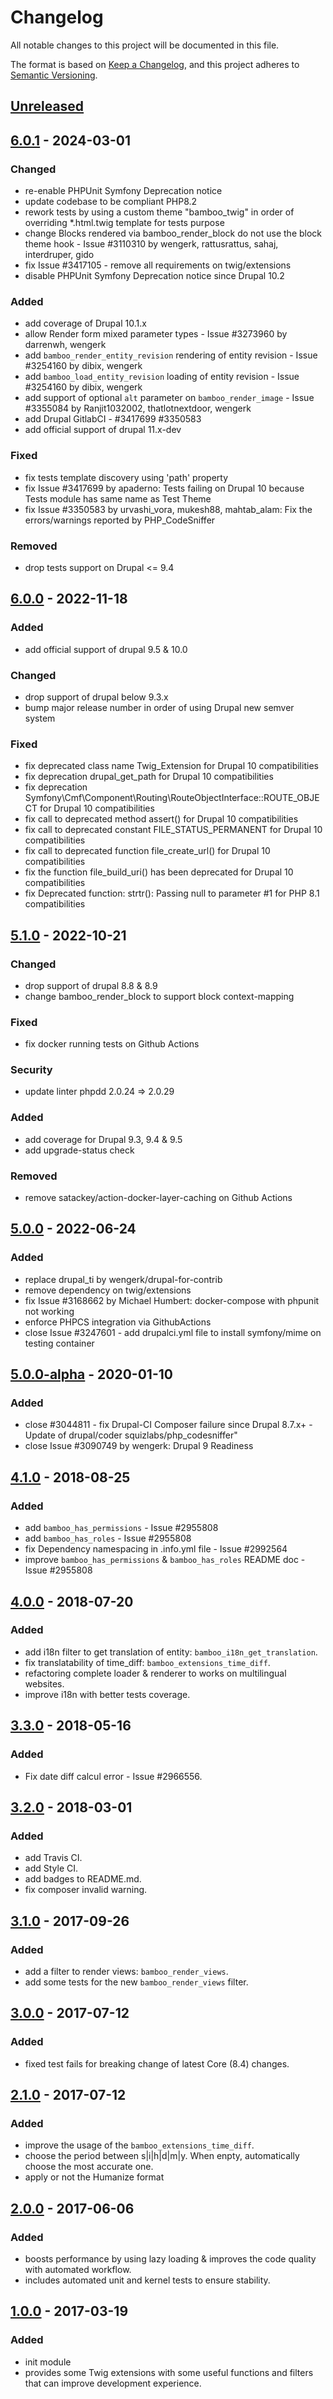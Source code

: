 # Changelog
All notable changes to this project will be documented in this file.

The format is based on [Keep a Changelog](https://keepachangelog.com/en/1.0.0/),
and this project adheres to [Semantic Versioning](https://semver.org/spec/v2.0.0.html).

## [Unreleased]

## [6.0.1] - 2024-03-01
### Changed
- re-enable PHPUnit Symfony Deprecation notice
- update codebase to be compliant PHP8.2
- rework tests by using a custom theme "bamboo_twig" in order of overriding \*.html.twig template for tests purpose
- change Blocks rendered via bamboo_render_block do not use the block theme hook - Issue #3110310 by wengerk, rattusrattus, sahaj, interdruper, gido
- fix Issue #3417105 - remove all requirements on twig/extensions
- disable PHPUnit Symfony Deprecation notice since Drupal 10.2

### Added
- add coverage of Drupal 10.1.x
- allow Render form mixed parameter types - Issue #3273960 by darrenwh, wengerk
- add `bamboo_render_entity_revision` rendering of entity revision - Issue #3254160 by dibix, wengerk
- add `bamboo_load_entity_revision` loading of entity revision - Issue #3254160 by dibix, wengerk
- add support of optional `alt` parameter on `bamboo_render_image` - Issue #3355084 by Ranjit1032002, thatlotnextdoor, wengerk
- add Drupal GitlabCI - #3417699 #3350583
- add official support of drupal 11.x-dev

### Fixed
- fix tests template discovery using 'path' property
- fix Issue #3417699 by apaderno: Tests failing on Drupal 10 because Tests module has same name as Test Theme
- fix Issue #3350583 by urvashi_vora, mukesh88, mahtab_alam: Fix the errors/warnings reported by PHP_CodeSniffer

### Removed
- drop tests support on Drupal <= 9.4

## [6.0.0] - 2022-11-18
### Added
- add official support of drupal 9.5 & 10.0

### Changed
- drop support of drupal below 9.3.x
- bump major release number in order of using Drupal new semver system

### Fixed
- fix deprecated class name Twig_Extension for Drupal 10 compatibilities
- fix deprecation drupal_get_path for Drupal 10 compatibilities
- fix deprecation Symfony\Cmf\Component\Routing\RouteObjectInterface::ROUTE_OBJECT for Drupal 10 compatibilities
- fix call to deprecated method assert() for Drupal 10 compatibilities
- fix call to deprecated constant FILE_STATUS_PERMANENT for Drupal 10 compatibilities
- fix call to deprecated function file_create_url() for Drupal 10 compatibilities
- fix the function file_build_uri() has been deprecated for Drupal 10 compatibilities
- fix Deprecated function: strtr(): Passing null to parameter #1 for PHP 8.1 compatibilities

## [5.1.0] - 2022-10-21
### Changed
- drop support of drupal 8.8 & 8.9
- change bamboo_render_block to support block context-mapping

### Fixed
- fix docker running tests on Github Actions

### Security
- update linter phpdd 2.0.24 => 2.0.29

### Added
- add coverage for Drupal 9.3, 9.4 & 9.5
- add upgrade-status check

### Removed
- remove satackey/action-docker-layer-caching on Github Actions

## [5.0.0] - 2022-06-24
### Added
- replace drupal_ti by wengerk/drupal-for-contrib
- remove dependency on twig/extensions
- fix Issue #3168662 by Michael Humbert: docker-compose with phpunit not working
- enforce PHPCS integration via GithubActions
- close Issue #3247601 - add drupalci.yml file to install symfony/mime on testing container

## [5.0.0-alpha] - 2020-01-10
### Added
- close #3044811 - fix Drupal-CI Composer failure since Drupal 8.7.x+ - Update of drupal/coder squizlabs/php_codesniffer"
- close Issue #3090749 by wengerk: Drupal 9 Readiness

## [4.1.0] - 2018-08-25
### Added
- add `bamboo_has_permissions` - Issue #2955808
- add `bamboo_has_roles` - Issue #2955808
- fix Dependency namespacing in .info.yml file - Issue #2992564
- improve `bamboo_has_permissions` & `bamboo_has_roles` README doc - Issue #2955808

## [4.0.0] - 2018-07-20
### Added
- add i18n filter to get translation of entity: `bamboo_i18n_get_translation`.
- fix translatability of time_diff: `bamboo_extensions_time_diff`.
- refactoring complete loader & renderer to works on multilingual websites.
- improve i18n with better tests coverage.

## [3.3.0] - 2018-05-16
### Added
- Fix date diff calcul error - Issue #2966556.

## [3.2.0] - 2018-03-01
### Added
- add Travis CI.
- add Style CI.
- add badges to README.md.
- fix composer invalid warning.

## [3.1.0] - 2017-09-26
### Added
- add a filter to render views: `bamboo_render_views`.
- add some tests for the new `bamboo_render_views` filter.

## [3.0.0] - 2017-07-12
### Added
- fixed test fails for breaking change of latest Core (8.4) changes.

## [2.1.0] - 2017-07-12
### Added
- improve the usage of the `bamboo_extensions_time_diff`.
- choose the period between s|i|h|d|m|y. When enpty, automatically choose the most accurate one.
- apply or not the Humanize format

## [2.0.0] - 2017-06-06
### Added
- boosts performance by using lazy loading & improves the code quality with automated workflow.
- includes automated unit and kernel tests to ensure stability.

## [1.0.0] - 2017-03-19
### Added
- init module
- provides some Twig extensions with some useful functions and filters that can improve development experience.

[Unreleased]: https://github.com/antistatique/drupal-bamboo-twig/compare/6.0.1...HEAD
[6.0.1]: https://github.com/antistatique/drupal-bamboo-twig/compare/6.0.0...6.0.1
[6.0.0]: https://github.com/antistatique/drupal-bamboo-twig/compare/8.x-5.1...6.0.0
[5.1.0]: https://github.com/antistatique/drupal-bamboo-twig/compare/8.x-5.0...8.x-5.1
[5.0.0]: https://github.com/antistatique/drupal-bamboo-twig/compare/8.x-5.0-alpha...5.0.0
[5.0.0-alpha]: https://github.com/antistatique/drupal-bamboo-twig/compare/8.x-4.1...8.x-5.0-alpha
[4.1.0]: https://github.com/antistatique/drupal-bamboo-twig/compare/8.x-4.0...8.x-4.1
[4.0.0]: https://github.com/antistatique/drupal-bamboo-twig/compare/8.x-3.3...8.x-4.0
[3.3.0]: https://github.com/antistatique/drupal-bamboo-twig/compare/8.x-3.2...8.x-3.3
[3.2.0]: https://github.com/antistatique/drupal-bamboo-twig/compare/8.x-3.0...8.x-3.2
[3.1.0]: https://github.com/antistatique/drupal-bamboo-twig/compare/8.x-3.0...8.x-3.1
[3.0.0]: https://github.com/antistatique/drupal-bamboo-twig/compare/8.x-2.1...8.x-3.0
[2.1.0]: https://github.com/antistatique/drupal-bamboo-twig/compare/8.x-2.0...8.x-2.1
[2.0.0]: https://github.com/antistatique/drupal-bamboo-twig/compare/8.x-1.0...8.x-2.0
[1.0.0]: https://github.com/antistatique/drupal-bamboo-twig/releases/tags/8.x-1.0
